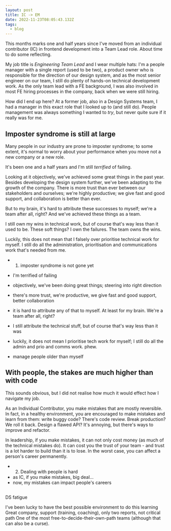 ```yaml
---
layout: post
title: IC -> EM
date: 2022-11-23T08:05:43.132Z
tags:
  - blog
---
```

This months marks one and half years since I've moved from an individual contributor (IC) in frontend development into a Team Lead role. About time to do some reflecting.

My job title is _Engineering Team Lead_ and I wear multiple hats: I'm a people manager with a single report (used to be two), a product owner who is responsible for the direction of our design system, and as the most senior engineer on our team, I still do plenty of hands-on technical development work. As the only team lead with a FE background, I was also involved in most FE hiring processes in the company, back when we were still hiring.

How did I end up here? At a former job, also in a Design Systems team, I had a manager in this exact role that I looked up to (and still do). People management was always something I wanted to _try_, but never quite sure if it really was for me.

## Imposter syndrome is still at large

Many people in our industry are prone to imposter syndrome; to some extent, it's normal to worry about your performance when you move not a new company or a new role.

It's been one and a half years and I'm still _terrified_ of failing.

Looking at it objectively, we've achieved some great things in the past year. Besides developing the design system further, we've been adapting to the growth of the company. There is more trust than ever between our stakeholders and ourselves; we're highly productive; we give fast and good support, and collaboration is better than ever.

But to my brain, it's hard to attribute these successes to myself; we're a team after all, right? And we've achieved these things as a team.

I still own my wins in technical work, but of course that's way less than it used to be. These soft things? I own the failures. The team owns the wins.

Luckily, this does not mean that I falsely over prioritise technical work for myself. I still do all the administration, prioritisation and communications work that's needed from me.

- 1. imposter syndrome is not gone yet
- I'm terrified of failing
- objectively, we've been doing great things; steering into right direction
- there's more trust, we're productive, we give fast and good support, better collaboration
- it is hard to attribute any of that to myself. At least for my brain. We're a team after all, right?
- I still attribute the technical stuff, but of course that's way less than it was
- luckily, it does not mean I prioritise tech work for myself; I still do all the admin and prio and comms work. phew.


- manage people older than myself

## With people, the stakes are much higher than with code

This sounds obvious, but I did not realise how much it would effect how I navigate my job.

As an Individual Contributor, you make mistakes that are mostly reversible. In fact, in a healthy environment, you are encouraged to make mistakes and learn from them: write buggy code? There's code review. Break production? We roll it back. Design a flawed API? It's annoying, but there's ways to improve and refactor.

In leadership, if you make mistakes, it can not only cost money (as much of the technical mistakes do). It can cost you the trust of your team - and trust is a lot harder to build than it is to lose. In the worst case, you can affect a person's career permanently.

- 2. Dealing with people is hard
- as IC, if you make mistakes, big deal...
- now, my mistakes can impact people's careers

## 

DS fatigue

I've been lucky to have the best possible environment to do this learning
Great company, support (training, coaching), only two reports, not critical path
One of the most free-to-decide-their-own-path teams (although that can also be a curse).
